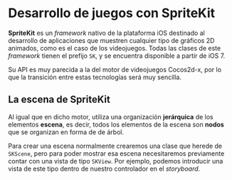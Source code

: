 # Desarrollo de juegos con SpriteKit

**SpriteKit** es un _framework_ nativo de la plataforma iOS destinado al desarrollo de aplicaciones que muestren cualquier tipo de gráficos 2D animados, como es el caso de los videojuegos. Todas las clases de este _framework_ tienen el prefijo `SK`, y se encuentra disponible a partir de iOS 7.

Su API es muy parecida a la del motor de videojuegos Cocos2d-x, por lo que la transición entre estas tecnologías será muy sencilla. 

## La escena de SpriteKit

Al igual que en dicho motor, utiliza una organización **jerárquica** de los elementos **escena**, es decir, todos los elementos de la escena son **nodos** que se organizan en forma de de árbol. 

Para crear una escena normalmente crearemos una clase que herede de `SKScene`, pero para poder mostrar esa escena necesitaremos previamente contar con una vista de tipo `SKView`. Por ejemplo, podemos introducir una vista de este tipo dentro de nuestro controlador en el _storyboard_.

